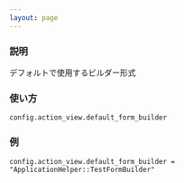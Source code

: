 ```yaml
---
layout: page
---
```


### 説明

デフォルトで使用するビルダー形式

### 使い方

    config.action_view.default_form_builder

### 例

    config.action_view.default_form_builder = "ApplicationHelper::TestFormBuilder"
